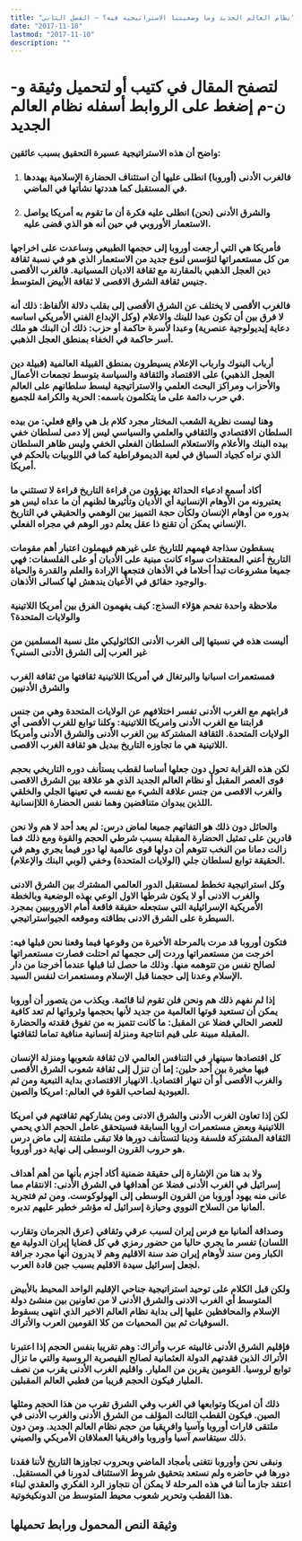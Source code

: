 ```yaml
---
title: "نظام العالم الجديد وما وضعيتنا الاستراتيجية فيه؟ – الفصل الثاني"
date: "2017-11-10"
lastmod: "2017-11-10"
description: ""
---
```

# **لتصفح المقال في كتيب أو لتحميل وثيقة و-ن-م إضغط على الروابط أسفله** **نظام العالم الجديد**

### واضح أن هذه الاستراتيجية عسيرة التحقيق بسبب عائقين:

1. ### فالغرب الأدنى (أوروبا) انطلى عليها أن استئناف الحضارة الإسلامية يهددها في المستقبل كما هددتها نشأتها في الماضي.
2. ### والشرق الأدنى (نحن) انطلى عليه فكرة أن ما تقوم به أمريكا يواصل الاستعمار الأوروبي في حين أنه هو الذي قضى عليه.

### فأمريكا هي التي أرجعت أوروبا إلى حجمها الطبيعي وساعدت على اخراجها من كل مستعمراتها لتؤسس لنوع جديد من الاستعمار الذي هو في نسبة ثقافة دين العجل الذهبي بالمقارنة مع ثقافة الاديان المسيانية. فالغرب الأقصى جنيس ثقافة الشرق الاقصى لا ثقافة الأبيض المتوسط.

### فالغرب الأقصى لا يختلف عن الشرق الأقصى إلى بقلب دلالة الألفاظ: ذلك أنه لا فرق بين أن تكون عبدا للبنك والاعلام (وكل الإبداع الفني الأمريكي اساسه دعاية إيديولوجية عنصرية) وعبدا لأسرة حاكمة أو حزب: ذلك أن البنك هو ملك أسر حاكمة في الخفاء بمنطق العجل الذهبي.

### أرباب البنوك وارباب الإعلام يسيطرون بمنطق القبيلة العالمية (قبيلة دين العجل الذهبي) على الاقتصاد والثقافة والسياسة بتوسط تجمعات الأعمال والأحزاب ومراكز البحث العلمي والاستراتيجية لبسط سلطانهم على العالم في حرب دائمة على ما يتكلمون باسمه: الحرية والكرامة للجميع.

### وهنا ليست نظرية الشعب المختار مجرد كلام بل هي واقع فعلي: من بيده السلطان الاقتصادي والثقافي والعلمي والسياسي ليس إلا دمى لسلطان خفي بيده البنك والأعلام والاستعلام السلطان الفعلي الخفي وليس ظاهر السلطان الذي نراه كجياد السباق في لعبة الديموقراطية كما في اللوبيات بالحكم في أمريكا.

### أكاد أسمع ادعياء الحداثة يهزؤون من قراءة التاريخ قراءة لا تستثني ما يعتبرونه من الأوهام الإنسانية أي الأديان وتأثيرها لظنهم أن ما عداه ليس هو بدوره من أوهام الإنسان ولكأن حجة التمييز بين الوهمي والحقيقي في التاريخ الإنساني يمكن أن تقنع ذا عقل يعلم دور الوهم في مجراه الفعلي.

### يسقطون سذاجة فهمهم للتاريخ على غيرهم فيهملون اعتبار أهم مقومات التاريخ أعني المعتقدات سواء كانت مبنية على الأديان أو على الفلسفات: فهي جميعا مشروعات تبدأ أحلاما في الأذهان فتجعها الإرادة والعلم والقدرة والحياة والوجود حقائق في الأعيان يندهش لها كسالى الأذهان.

### ملاحظة واحدة تفحم هؤلاء السذج: كيف يفهمون الفرق بين أمريكا اللاتينية والولايات المتحدة؟

### أليست هذه في نسبتها إلى الغرب الأدنى الكاثوليكي مثل نسبة المسلمين من غير العرب إلى الشرق الأدنى السني؟

### فمستعمرات اسبانيا والبرتغال في أمريكا اللاتينية ثقافتها من ثقافة الغرب والشرق الأدنيين

### قرابتهم مع الغرب الأدنى تفسر اختلافهم عن الولايات المتحدة وهي من جنس قرابتنا مع الغرب الأدنى وامريكا اللاتينية: وكلنا توابع للغرب الأقصى أي الولايات المتحدة. الثقافة المشتركة بين الغرب الأدنى والشرق الأدنى وأمريكا اللاتينية هي ما تجاوزه التاريخ ببديل هو ثقافة الغرب الاقصى.

### لكن هذه القرابة تحول دون جعلها أساسا لقطب يستأنف دوره التاريخي بحجم قوى العصر المقبل أو نظام العالم الجديد الذي هو علاقة بين الشرق الاقصى والغرب الاقصى من جنس علاقة الشيء مع نفسه في تعينها الجلي والخلقي اللذين يبدوان متناقضين وهما نفس الحضارة اللاإنسانية.

### والحائل دون ذلك هو التفاتهم جميعا لماض درس: لم يعد أحد لا هم ولا نحن قادرين على تمثيل الحضارة المقبلة بسبب شرطي الحجم والقوة ومع ذلك فما زالت دمانا من النخب تتوهم أن دولها قوى عالمية لها دور فيما يجري وهم في الحقيقة توابع لسلطان جلي (الولايات المتحدة) وخفي (لوبي البنك والإعلام).

### وكل استراتيجية تخطط لمستقبل الدور العالمي المشترك بين الشرق الادنى والغرب الادنى أو لا يكون شرطها الاول الوعي بهذه الوضعية وبالخطة الأمريكية الإسرائيلية التي ستجعله حقيقة فاقعة أمام الاوروبيين بمجرد السيطرة على الشرق الادنى بطاقته وموقعه الجيواستراتيجي.

### فتكون أوروبا قد مرت بالمرحلة الأخيرة من وقوعها فيما وقعنا نحن قبلها فيه: اخرجت من مستعمراتها وردت إلى حجمها ثم احتلت فصارت مستعمراتها لصالح نفس من تتوهمه منها. وذلك ما حصل لنا قبلها عندما أخرجنا من دار الإسلام وعدنا إلى حجمنا قبل الإسلام ومستعمرات لنفس السيد.

### إذا لم نفهم ذلك هم ونحن فلن تقوم لنا قائمة. ويكذب من يتصور أن أوروبا يمكن أن تستعيد قوتها العالمية من جديد لأنها بحجمها وثرواتها لم تعد كافية للعصر الحالي فضلا عن المقبل: ما كانت تتميز به من تفوق فقدته والحضارة المقبلة مبينة على قيم انتاجية ومنزلة إنسانية منافية تماما لثقافتها.

### كل اقتصادها سينهار في التنافس العالمي لان ثقافة شعوبها ومنزلة الإنسان فيها مخيرة بين أحد حلين: إما أن تنزل إلى ثقافة شعوب الشرق الأقصى والغرب الأقصى أو أن تنهار اقتصاديا. الانهيار الاقتصادي بداية التبعية ومن ثم العبودية لصاحب القوة في العالم: امريكا والصين.

### لكن إذا تعاون الغرب الأدنى والشرق الادنى ومن يشاركهم ثقافتهم في امريكا اللاتينية وبعض مستعمرات اروبا السابقة فسيتحقق عامل الحجم الذي يحمي الثقافة المشتركة فلسفة ودينا لتستأنف دورها فلا تبقى ملتفتة إلى ماض درس هو حروب القرون الوسطى إلى نهاية دور أوروبا.

### ولا بد هنا من الإشارة إلى حقيقة ضمنية أكاد أجزم بأنها من أهم أهداف إسرائيل في الغرب الأدنى فضلا عن أهدافها في الشرق الأدنى: الانتقام مما عانى منه يهود أوروبا من القرون الوسطى إلى الهولوكوست. ومن ثم فتجريد ألمانيا من السلاح النووي وحيازة إسرائيل له مؤشر خطير عليهم تدبره.

### وصداقة ألمانيا مع فرس إيران لسبب عرقي وثقافي (عرق الجرمان وتقارب اللسان) تفسر ما يجري حاليا من حضور رمزي في كل قضايا إيران الدولية مع الكبار ومن سند لأوهام إيران ضد سنة الاقليم وهم لا يدرون أنها مجرد جرافة لجعل إسرائيل سيدة الاقليم بسبب جبن قادة العرب.

### ولكن قبل الكلام على توحيد استراتيجية جناحي الإقليم الواحد المحيط بالأبيض المتوسط أي الغرب الادنى والشرق الأدنى لا من تعاونين بين منشئ دولة الإسلام والمحافظين عليها إلى بداية نظام العالم الاخير الذي انتهى بسقوط السوفيات ثم بين المحميات من كلا القومين العرب والأتراك.

### فإقليم الشرق الأدنى غالبيته عرب وأتراك: وهم تقريبا بنفس الحجم إذا اعتبرنا الأتراك الذين فقدتهم الدولة العثمانية لصالح القيصرية الروسية والتي ما تزال توابع لروسيا. القومين يقربن من المليار. واقليم الغرب الأدنى يقرب من نصف المليار فيكون الحجم قريبا من قطبي العالم المقبلين.

### ذلك أن امريكا وتوابعها في الغرب وفي الشرق تقرب من هذا الحجم ومثلها الصين. فيكون القطب الثالث المؤلف من الشرق الأدنى والغرب الأدنى في ملتقى قارات أوروبا وآسيا وافريقيا من حجم نظام العالم الجديد. ومن دون ذلك سيتقاسم آسيا وأوروبا وافريقيا العملاقان الأمريكي والصيني.

### ونبقى نحن وأوروبا نتغنى بأمجاد الماضي وبحروب تجاوزها التاريخ لأننا فقدنا دورها في حاضره ولم نستعد بتحقيق شروط الاستئناف لدورنا في المستقبل.  اعتقد جازما أننا في هذه المرحلة لا يمكن أن نتجاوز الرد الفكري والعقدي لبناء هذا القطب وتحرير شعوب محيط المتوسط من الدونكيخوتية.

## وثيقة النص المحمول ورابط تحميلها

###